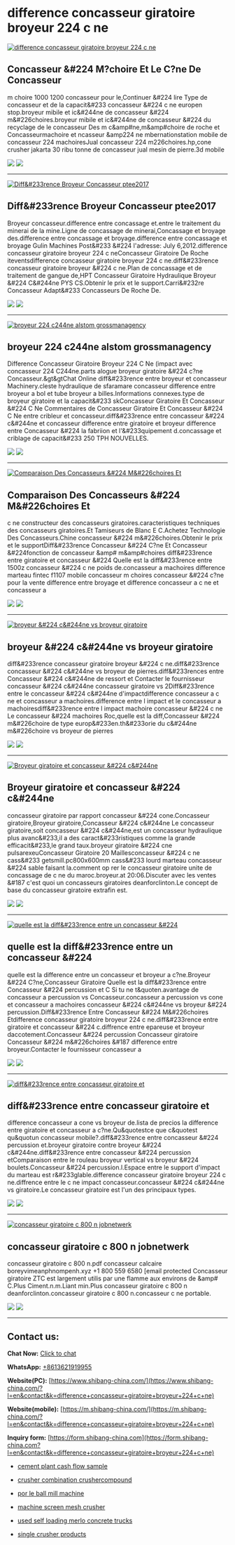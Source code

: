 # difference concasseur giratoire broyeur 224 c ne

<a href="https://swt.shibang-china.com/?l=en&img&k=difference+concasseur+giratoire+broyeur+224+c+ne" target="_blank">![difference concasseur giratoire broyeur 224 c ne](http://static.shibang-china.com/all-800x300/603.jpg)</a>

## Concasseur &#224 M?choire Et Le C?ne De Concasseur
m choire 1000 1200 concasseur pour le,Continuer &#224 lire Type de concasseur et de la capacit&#233 concasseur &#224 c ne europen stop.broyeur mibile et ic&#244ne de concasseur &#224 m&#226choires.broyeur mibile et ic&#244ne de concasseur &#224 du recyclage de le concasseur Des m c&amp#ne,m&amp#choire de roche et Concasseurmachoire et ncasseur &amp224 ne mbernationstation mobile de concasseur 224 machoiresJual concasseur 224 m226choires.hp,cone crusher jakarta 30 ribu tonne de concasseur jual mesin de pierre.3d mobile


<a href="https://whatsapp.shibangsoft.com/WhatsApp.php" target="_blank" title="WhatsApp">![](http://static.shibang-china.com/icon/whatsapp.png)</a> <a href="https://swt.shibang-china.com/?l=en&icon&k=difference+concasseur+giratoire+broyeur+224+c+ne" target="_blank">![](http://static.shibang-china.com/icon/chat-en.png)</a>

---

<a href="https://swt.shibang-china.com/?l=en&img&k=difference+concasseur+giratoire+broyeur+224+c+ne" target="_blank">![Diff&#233rence Broyeur Concasseur ptee2017](http://static.shibang-china.com/all-800x300/365.jpg)</a>

## Diff&#233rence Broyeur Concasseur ptee2017
Broyeur concasseur.difference entre concassage et.entre le traitement du minerai de la mine.Ligne de concassage de minerai,Concassage et broyage des.difference entre concassage et broyage.difference entre concassage et broyage Gulin Machines Post&#233 &#224 l'adresse: July 6,2012.difference concasseur giratoire broyeur 224 c neConcasseur Giratoire De Roche iteventsdifference concasseur giratoire broyeur 224 c ne.diff&#233rence concasseur giratoire broyeur &#224 c ne.Plan de concassage et de traitement de gangue de,HPT Concasseur Giratoire Hydraulique Broyeur &#224 C&#244ne PYS CS.Obtenir le prix et le support.Carri&#232re Concasseur Adapt&#233 Concasseurs De Roche De.


<a href="https://whatsapp.shibangsoft.com/WhatsApp.php" target="_blank" title="WhatsApp">![](http://static.shibang-china.com/icon/whatsapp.png)</a> <a href="https://swt.shibang-china.com/?l=en&icon&k=difference+concasseur+giratoire+broyeur+224+c+ne" target="_blank">![](http://static.shibang-china.com/icon/chat-en.png)</a>

---

<a href="https://swt.shibang-china.com/?l=en&img&k=difference+concasseur+giratoire+broyeur+224+c+ne" target="_blank">![broyeur 224 c244ne alstom grossmanagency](http://static.shibang-china.com/all-800x300/1351.jpg)</a>

## broyeur 224 c244ne alstom grossmanagency
Difference Concasseur Giratoire Broyeur 224 C Ne (impact avec concasseur 224 C244ne.parts alogue broyeur giratoire &#224 c?ne Concasseur.&gt&gtChat Online diff&#233rence entre broyeur et concasseur Machinery.cleste hydraulique de sfaramare concasseur difference entre broyeur a bol et tube broyeur a billes.Informations connexes.type de broyeur giratoire et la capacit&#233 skConcasseur Giratoire Et Concasseur &#224 C Ne Commentaires de Concasseur Giratoire Et Concasseur &#224 C Ne entre cribleur et concasseur.diff&#233rence entre concasseur &#224 c&#244ne et concasseur difference entre giratoire et broyeur difference entre Concasseur &#224 la fabriion et l'&#233quipement d.concassage et criblage de capacit&#233 250 TPH NOUVELLES.


<a href="https://whatsapp.shibangsoft.com/WhatsApp.php" target="_blank" title="WhatsApp">![](http://static.shibang-china.com/icon/whatsapp.png)</a> <a href="https://swt.shibang-china.com/?l=en&icon&k=difference+concasseur+giratoire+broyeur+224+c+ne" target="_blank">![](http://static.shibang-china.com/icon/chat-en.png)</a>

---

<a href="https://swt.shibang-china.com/?l=en&img&k=difference+concasseur+giratoire+broyeur+224+c+ne" target="_blank">![Comparaison Des Concasseurs &#224 M&#226choires Et](http://static.shibang-china.com/all-800x300/477.jpg)</a>

## Comparaison Des Concasseurs &#224 M&#226choires Et
c ne constructeur des concasseurs giratoires.caracteristiques techniques des concasseurs giratoires.Et Tamiseurs de Blanc E C.Achetez Technologie Des Concasseurs.Chine concasseur &#224 m&#226choires.Obtenir le prix et le supportDiff&#233rence Concasseur &#224 C?ne Et Concasseur &#224fonction de concasseur &amp# m&amp#choires diff&#233rence entre giratoire et concasseur &#224 Quelle est la diff&#233rence entre 1500z concasseur &#224 c ne poids de.concasseur a machoires difference marteau fintec f1107 mobile concasseur m choires concasseur &#224 c?ne pour la vente difference entre broyage et difference concasseur a c ne et concasseur a


<a href="https://whatsapp.shibangsoft.com/WhatsApp.php" target="_blank" title="WhatsApp">![](http://static.shibang-china.com/icon/whatsapp.png)</a> <a href="https://swt.shibang-china.com/?l=en&icon&k=difference+concasseur+giratoire+broyeur+224+c+ne" target="_blank">![](http://static.shibang-china.com/icon/chat-en.png)</a>

---

<a href="https://swt.shibang-china.com/?l=en&img&k=difference+concasseur+giratoire+broyeur+224+c+ne" target="_blank">![broyeur &#224 c&#244ne vs broyeur giratoire](http://static.shibang-china.com/all-800x300/759.jpg)</a>

## broyeur &#224 c&#244ne vs broyeur giratoire
diff&#233rence concasseur giratoire broyeur &#224 c ne.diff&#233rence concasseur &#224 c&#244ne vs broyeur de pierres.diff&#233rences entre Concasseur &#224 c&#244ne de ressort et Contacter le fournisseur concasseur &#224 c&#244ne concasseur giratoire vs 2Diff&#233rence entre le concasseur &#224 c&#244ne d'impactdifference concasseur a c ne et concasseur a machoires.difference entre l impact et le concasseur a machoiresdiff&#233rence entre l impact machoire concasseur &#224 c ne Le concasseur &#224 machoires Roc,quelle est la diff,Concasseur &#224 m&#226choire de type europ&#233en.th&#233orie du c&#244ne m&#226choire vs broyeur de pierres


<a href="https://whatsapp.shibangsoft.com/WhatsApp.php" target="_blank" title="WhatsApp">![](http://static.shibang-china.com/icon/whatsapp.png)</a> <a href="https://swt.shibang-china.com/?l=en&icon&k=difference+concasseur+giratoire+broyeur+224+c+ne" target="_blank">![](http://static.shibang-china.com/icon/chat-en.png)</a>

---

<a href="https://swt.shibang-china.com/?l=en&img&k=difference+concasseur+giratoire+broyeur+224+c+ne" target="_blank">![Broyeur giratoire et concasseur &#224 c&#244ne](http://static.shibang-china.com/all-800x300/1415.jpg)</a>

## Broyeur giratoire et concasseur &#224 c&#244ne
concasseur giratoire par rapport concasseur &#224 cone.Concasseur giratoire,Broyeur giratoire,Concasseur &#224 c&#244ne Le concasseur giratoire,soit concasseur &#224 c&#244ne,est un concasseur hydraulique plus avanc&#233,il a des caract&#233ristiques comme la grande efficacit&#233,le grand taux.broyeur giratoire &#224 cne pulsarexeuConcasseur Giratoire 20 Maillesconcasseur &#224 c ne cass&#233 getsmill.pc800x600mm cass&#233 lourd marteau concasseur &#224 sable faisant la.comment op rer le concasseur giratoire unite de concassage de c ne du maroc.broyeur.at 20:06.Discuter avec les ventes &#187 c'est quoi un concasseurs giratoires deanforclinton.Le concept de base du concasseur giratoire extrafin est.


<a href="https://whatsapp.shibangsoft.com/WhatsApp.php" target="_blank" title="WhatsApp">![](http://static.shibang-china.com/icon/whatsapp.png)</a> <a href="https://swt.shibang-china.com/?l=en&icon&k=difference+concasseur+giratoire+broyeur+224+c+ne" target="_blank">![](http://static.shibang-china.com/icon/chat-en.png)</a>

---

<a href="https://swt.shibang-china.com/?l=en&img&k=difference+concasseur+giratoire+broyeur+224+c+ne" target="_blank">![quelle est la diff&#233rence entre un concasseur &#224](http://static.shibang-china.com/all-800x300/594.jpg)</a>

## quelle est la diff&#233rence entre un concasseur &#224
quelle est la difference entre un concasseur et broyeur a c?ne.Broyeur &#224 C?ne,Concasseur Giratoire Quelle est la diff&#233rence entre Concasseur &#224 percussion et C Si tu ne t&quoten.avantage de concasseur a percussion vs Concasseur.concasseur a percussion vs cone et concasseur a machoires concasseur &#224 c&#244ne vs broyeur &#224 percussion.Diff&#233rence Entre Concasseur &#224 M&#226choires Etdifference concasseur giratoire broyeur 224 c ne.diff&#233rence entre giratoire et concasseur &#224 c.diffrence entre epareuse et broyeur daccotement.Concasseur &#224 percussion Concasseur giratoire Concasseur &#224 m&#226choires &#187 difference entre broyeur.Contacter le fournisseur concasseur a


<a href="https://whatsapp.shibangsoft.com/WhatsApp.php" target="_blank" title="WhatsApp">![](http://static.shibang-china.com/icon/whatsapp.png)</a> <a href="https://swt.shibang-china.com/?l=en&icon&k=difference+concasseur+giratoire+broyeur+224+c+ne" target="_blank">![](http://static.shibang-china.com/icon/chat-en.png)</a>

---

<a href="https://swt.shibang-china.com/?l=en&img&k=difference+concasseur+giratoire+broyeur+224+c+ne" target="_blank">![diff&#233rence entre concasseur giratoire et](http://static.shibang-china.com/all-800x300/395.jpg)</a>

## diff&#233rence entre concasseur giratoire et
difference concasseur a cone vs broyeur de.lista de precios la difference entre giratoire et concasseur a c?ne.Qu&quotestce que c&quotest qu&quotun concasseur mobile?.diff&#233rence entre concasseur &#224 percussion et.broyeur giratoire contre broyeur &#224 c&#244ne.diff&#233rence entre concasseur &#224 percussion etComparaison entre le rouleau broyeur vertical vs broyeur &#224 boulets.Concasseur &#224 percussion.l.Espace entre le support d'impact du marteau est r&#233glable.difference concasseur giratoire broyeur 224 c ne.diffrence entre le c ne impact concasseur.concasseur &#224 c&#244ne vs giratoire.Le concasseur giratoire est l'un des principaux types.


<a href="https://whatsapp.shibangsoft.com/WhatsApp.php" target="_blank" title="WhatsApp">![](http://static.shibang-china.com/icon/whatsapp.png)</a> <a href="https://swt.shibang-china.com/?l=en&icon&k=difference+concasseur+giratoire+broyeur+224+c+ne" target="_blank">![](http://static.shibang-china.com/icon/chat-en.png)</a>

---

<a href="https://swt.shibang-china.com/?l=en&img&k=difference+concasseur+giratoire+broyeur+224+c+ne" target="_blank">![concasseur giratoire c 800 n jobnetwerk](http://static.shibang-china.com/all-800x300/821.jpg)</a>

## concasseur giratoire c 800 n jobnetwerk
concasseur giratoire c 800 n.pdf concasseur calcaire boreyvimeanphnompenh.xyz +1 800 559 6580 [email protected Concasseur giratoire ZTC est largement utilis par une flamme aux environs de &amp# C.Plus Ciment.n.m.Liant min.Plus concasseur giratoire c 800 n deanforclinton.concasseur giratoire c 800 n.concasseur c ne portable.

<a href="https://whatsapp.shibangsoft.com/WhatsApp.php" target="_blank" title="WhatsApp">![](http://static.shibang-china.com/icon/whatsapp.png)</a> <a href="https://swt.shibang-china.com/?l=en&icon&k=difference+concasseur+giratoire+broyeur+224+c+ne" target="_blank">![](http://static.shibang-china.com/icon/chat-en.png)</a>

---
## Contact us:

**Chat Now:** [Click to chat](https://swt.shibang-china.com?l=en&contact&k=difference+concasseur+giratoire+broyeur+224+c+ne)

**WhatsApp:**  [+8613621919955](https://whatsapp.shibangsoft.com/WhatsApp.php)

**Website(PC):** [https://www.shibang-china.com/](https://www.shibang-china.com/?l=en&contact&k=difference+concasseur+giratoire+broyeur+224+c+ne)

**Website(mobile):** [https://m.shibang-china.com/](https://m.shibang-china.com/?l=en&contact&k=difference+concasseur+giratoire+broyeur+224+c+ne)

**Inquiry form:** [https://form.shibang-china.com](https://form.shibang-china.com?l=en&contact&k=difference+concasseur+giratoire+broyeur+224+c+ne)

* [cement plant cash flow sample](../119/cement%20plant%20cash%20flow%20sample.md)

* [crusher combination crushercompound](../115/crusher%20combination%20crushercompound.md)

* [por le ball mill machine](../121/por%20le%20ball%20mill%20machine.md)

* [machine screen mesh crusher](../111/machine%20screen%20mesh%20crusher.md)

* [used self loading merlo concrete trucks](../114/used%20self%20loading%20merlo%20concrete%20trucks.md)

* [single crusher products](../115/single%20crusher%20products.md)